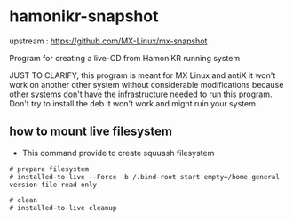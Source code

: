 hamonikr-snapshot
===================

upstream : https://github.com/MX-Linux/mx-snapshot

Program for creating a live-CD from HamoniKR running system

JUST TO CLARIFY, this program is meant for MX Linux and antiX it won't work on another other system without considerable modifications because other systems don't have the infrastructure needed to run this program. Don't try to install the deb it won't work and might ruin your system.

## how to mount live filesystem

 - This command provide to create squuash filesystem

``` 
# prepare filesystem
# installed-to-live --Force -b /.bind-root start empty=/home general version-file read-only

# clean 
# installed-to-live cleanup
